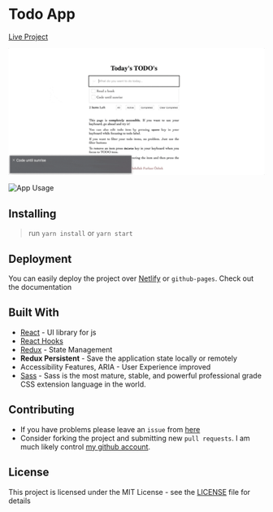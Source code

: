 # Todo App

[Live Project](https://todo.furkanozbek.com/)

![a11y app usage](assets/todoapp-a11y.gif)

![App Usage](assets/todoapp.gif)

## Installing

> run `yarn install` or `yarn start`

## Deployment

You can easily deploy the project over [Netlify](https://www.netlify.com/) or `github-pages`. Check out the documentation

## Built With

- [React](https://tr.reactjs.org/) - UI library for js
- [React Hooks](https://reactjs.org/docs/hooks-intro.html)
- [Redux](https://redux.js.org/) - State Management
- **Redux Persistent** - Save the application state locally or remotely
- Accessibility Features, ARIA - User Experience improved
- [Sass](https://sass-lang.com/) - Sass is the most mature, stable, and powerful professional grade CSS extension language in the world.

## Contributing

- If you have problems please leave an `issue` from [here](https://github.com/afozbek/react-todo-app/issues)
- Consider forking the project and submitting new `pull requests`. I am much likely control [my github account](https://github.com/afozbek).

## License

This project is licensed under the MIT License - see the [LICENSE](LICENSE) file for details
